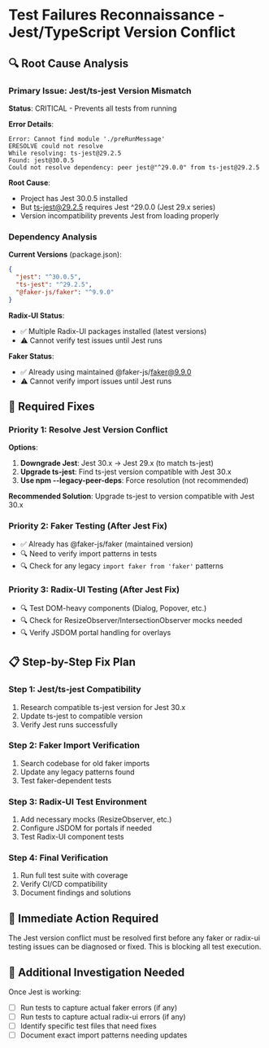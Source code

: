 # Test Failures Reconnaissance - Jest/TypeScript Version Conflict

## 🔍 Root Cause Analysis

### Primary Issue: Jest/ts-jest Version Mismatch

**Status**: CRITICAL - Prevents all tests from running

**Error Details**:

```
Error: Cannot find module './preRunMessage'
ERESOLVE could not resolve
While resolving: ts-jest@29.2.5
Found: jest@30.0.5
Could not resolve dependency: peer jest@"^29.0.0" from ts-jest@29.2.5
```

**Root Cause**:

- Project has Jest 30.0.5 installed
- But ts-jest@29.2.5 requires Jest ^29.0.0 (Jest 29.x series)
- Version incompatibility prevents Jest from loading properly

### Dependency Analysis

**Current Versions** (package.json):

```json
{
  "jest": "^30.0.5",
  "ts-jest": "^29.2.5",
  "@faker-js/faker": "^9.9.0"
}
```

**Radix-UI Status**:

- ✅ Multiple Radix-UI packages installed (latest versions)
- ⚠️ Cannot verify test issues until Jest runs

**Faker Status**:

- ✅ Already using maintained @faker-js/faker@9.9.0
- ⚠️ Cannot verify import issues until Jest runs

## 🎯 Required Fixes

### Priority 1: Resolve Jest Version Conflict

**Options**:

1. **Downgrade Jest**: Jest 30.x → Jest 29.x (to match ts-jest)
2. **Upgrade ts-jest**: Find ts-jest version compatible with Jest 30.x
3. **Use npm --legacy-peer-deps**: Force resolution (not recommended)

**Recommended Solution**: Upgrade ts-jest to version compatible with Jest 30.x

### Priority 2: Faker Testing (After Jest Fix)

- ✅ Already has @faker-js/faker (maintained version)
- 🔍 Need to verify import patterns in tests
- 🔍 Check for any legacy `import faker from 'faker'` patterns

### Priority 3: Radix-UI Testing (After Jest Fix)

- 🔍 Test DOM-heavy components (Dialog, Popover, etc.)
- 🔍 Check for ResizeObserver/IntersectionObserver mocks needed
- 🔍 Verify JSDOM portal handling for overlays

## 📋 Step-by-Step Fix Plan

### Step 1: Jest/ts-jest Compatibility

1. Research compatible ts-jest version for Jest 30.x
2. Update ts-jest to compatible version
3. Verify Jest runs successfully

### Step 2: Faker Import Verification

1. Search codebase for old faker imports
2. Update any legacy patterns found
3. Test faker-dependent tests

### Step 3: Radix-UI Test Environment

1. Add necessary mocks (ResizeObserver, etc.)
2. Configure JSDOM for portals if needed
3. Test Radix-UI component tests

### Step 4: Final Verification

1. Run full test suite with coverage
2. Verify CI/CD compatibility
3. Document findings and solutions

## 🚨 Immediate Action Required

The Jest version conflict must be resolved first before any faker or radix-ui testing issues can be diagnosed or fixed. This is blocking all test execution.

## 📝 Additional Investigation Needed

Once Jest is working:

- [ ] Run tests to capture actual faker errors (if any)
- [ ] Run tests to capture actual radix-ui errors (if any)
- [ ] Identify specific test files that need fixes
- [ ] Document exact import patterns needing updates
